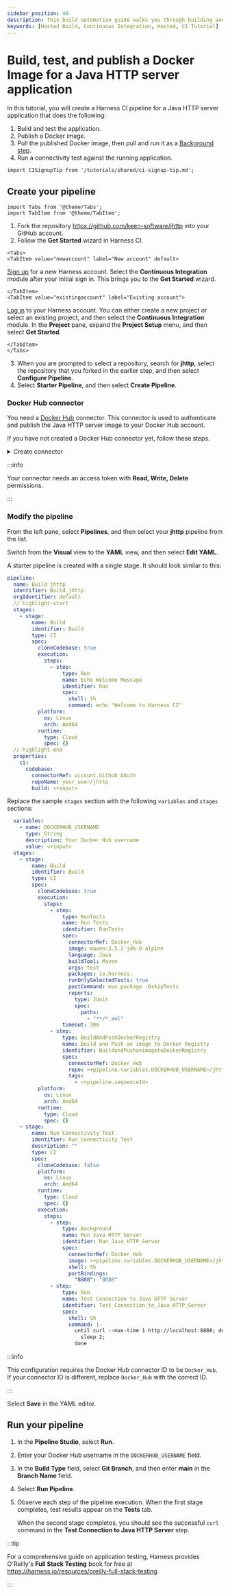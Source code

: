 ```yaml
---
sidebar_position: 40
description: This build automation guide walks you through building and testing a Java HTTP server application in a CI Pipeline
keywords: [Hosted Build, Continuous Integration, Hosted, CI Tutorial]
---
```


# Build, test, and publish a Docker Image for a Java HTTP server application

In this tutorial, you will create a Harness CI pipeline for a Java HTTP server application that does the following:
1. Build and test the application.
2. Publish a Docker image.
3. Pull the published Docker image, then pull and run it as a [Background step](/docs/continuous-integration/ci-technical-reference/background-step-settings).
4. Run a connectivity test against the running application.

```mdx-code-block
import CISignupTip from '/tutorials/shared/ci-signup-tip.md';
```

<CISignupTip />

## Create your pipeline

```mdx-code-block
import Tabs from '@theme/Tabs';
import TabItem from '@theme/TabItem';
```

1. Fork the repository https://github.com/keen-software/jhttp into your GitHub account.
2. Follow the **Get Started** wizard in Harness CI.

```mdx-code-block
<Tabs>
<TabItem value="newaccount" label="New account" default>
```
[Sign up](https://app.harness.io/auth/#/signup/?module=ci&?utm_source=website&utm_medium=harness-developer-hub&utm_campaign=ci-plg&utm_content=get-started) for a new Harness account. Select the **Continuous Integration** module after your initial sign in. This brings you to the **Get Started** wizard.
```mdx-code-block
</TabItem>
<TabItem value="existingaccount" label="Existing account">
```
[Log in](https://app.harness.io/auth/#/signin) to your Harness account. You can either create a new project or select an existing project, and then select the **Continuous Integration** module. In the **Project** pane, expand the **Project Setup** menu, and then select **Get Started**.
```mdx-code-block
</TabItem>
</Tabs>
```

3. When you are prompted to select a repository, search for **jhttp**, select the repository that you forked in the earlier step, and then select **Configure Pipeline**.
4. Select **Starter Pipeline**, and then select **Create Pipeline**.

### Docker Hub connector

You need a [Docker Hub](https://hub.docker.com/) connector. This connector is used to authenticate and publish the Java HTTP server image to your Docker Hub account.

If you have not created a Docker Hub connector yet, follow these steps.

<details><summary>Create connector</summary>
<p>

```mdx-code-block
import DockerHubConnector from '/tutorials/shared/dockerhub-connector-includes.md';
```

<DockerHubConnector />

</p>
</details>

:::info

Your connector needs an access token with **Read, Write, Delete** permissions.

:::

### Modify the pipeline

From the left pane, select **Pipelines**, and then select your **jhttp** pipeline from the list.

Switch from the **Visual** view to the **YAML** view, and then select **Edit YAML**.

A starter pipeline is created with a single stage. It should look similar to this:

```yaml
pipeline:
  name: Build jhttp
  identifier: Build_jhttp
  orgIdentifier: default
  // highlight-start
  stages:
    - stage:
        name: Build
        identifier: Build
        type: CI
        spec:
          cloneCodebase: true
          execution:
            steps:
              - step:
                  type: Run
                  name: Echo Welcome Message
                  identifier: Run
                  spec:
                    shell: Sh
                    command: echo "Welcome to Harness CI"
          platform:
            os: Linux
            arch: Amd64
          runtime:
            type: Cloud
            spec: {}
  // highlight-end
  properties:
    ci:
      codebase:
        connectorRef: account.Github_OAuth
        repoName: your_user/jhttp
        build: <+input>
```

Replace the sample `stages` section with the following `variables` and `stages` sections:

```yaml
  variables:
    - name: DOCKERHUB_USERNAME
      type: String
      description: Your Docker Hub username
      value: <+input>
  stages:
    - stage:
        name: Build
        identifier: Build
        type: CI
        spec:
          cloneCodebase: true
          execution:
            steps:
              - step:
                  type: RunTests
                  name: Run Tests
                  identifier: RunTests
                  spec:
                    connectorRef: Docker_Hub
                    image: maven:3.5.2-jdk-8-alpine
                    language: Java
                    buildTool: Maven
                    args: test
                    packages: io.harness.
                    runOnlySelectedTests: true
                    postCommand: mvn package -DskipTests
                    reports:
                      type: JUnit
                      spec:
                        paths:
                          - "**/*.xml"
                  timeout: 30m
              - step:
                  type: BuildAndPushDockerRegistry
                  name: Build and Push an image to Docker Registry
                  identifier: BuildandPushanimagetoDockerRegistry
                  spec:
                    connectorRef: Docker_Hub
                    repo: <+pipeline.variables.DOCKERHUB_USERNAME>/jhttp
                    tags:
                      - <+pipeline.sequenceId>
          platform:
            os: Linux
            arch: Amd64
          runtime:
            type: Cloud
            spec: {}
    - stage:
        name: Run Connectivity Test
        identifier: Run_Connectivity_Test
        description: ""
        type: CI
        spec:
          cloneCodebase: false
          platform:
            os: Linux
            arch: Amd64
          runtime:
            type: Cloud
            spec: {}
          execution:
            steps:
              - step:
                  type: Background
                  name: Run Java HTTP Server
                  identifier: Run_Java_HTTP_Server
                  spec:
                    connectorRef: Docker_Hub
                    image: <+pipeline.variables.DOCKERHUB_USERNAME>/jhttp:<+pipeline.sequenceId>
                    shell: Sh
                    portBindings:
                      "8888": "8888"
              - step:
                  type: Run
                  name: Test Connection to Java HTTP Server
                  identifier: Test_Connection_to_Java_HTTP_Server
                  spec:
                    shell: Sh
                    command: |-
                      until curl --max-time 1 http://localhost:8888; do
                        sleep 2;
                      done
```

:::info

This configuration requires the Docker Hub connector ID to be `Docker_Hub`. If your connector ID is different, replace `Docker_Hub` with the correct ID.

:::

Select **Save** in the YAML editor.

## Run your pipeline

1. In the **Pipeline Studio**, select **Run**.
2. Enter your Docker Hub username in the `DOCKERHUB_USERNAME` field.
2. In the **Build Type** field, select **Git Branch**, and then enter **main** in the **Branch Name** field.
3. Select **Run Pipeline**.
4. Observe each step of the pipeline execution. When the first stage completes, test results appear on the **Tests** tab.

   When the second stage completes, you should see the successful `curl` command in the **Test Connection to Java HTTP Server** step.

:::tip

For a comprehensive guide on application testing, Harness provides O'Reilly's **Full Stack Testing** book for free at https://harness.io/resources/oreilly-full-stack-testing.

:::